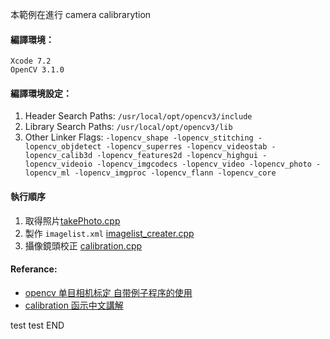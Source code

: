 本範例在進行 camera calibrarytion

#### 編譯環境：
    Xcode 7.2
    OpenCV 3.1.0

#### 編譯環境設定：

1. Header Search Paths: `/usr/local/opt/opencv3/include`
2. Library Search Paths: `/usr/local/opt/opencv3/lib`
3. Other Linker Flags: `-lopencv_shape -lopencv_stitching -lopencv_objdetect -lopencv_superres -lopencv_videostab -lopencv_calib3d -lopencv_features2d -lopencv_highgui -lopencv_videoio -lopencv_imgcodecs -lopencv_video -lopencv_photo -lopencv_ml -lopencv_imgproc -lopencv_flann -lopencv_core`

#### 執行順序

1. 取得照片[takePhoto.cpp](/takePhoto/takePhoto.cpp)
2. 製作 `imagelist.xml` [imagelist_creater.cpp](/imageListCreator/imagelist_creator.cpp)
3. 攝像鏡頭校正 [calibration.cpp](/cameraCalibration/calibration.cpp)

#### Referance:
- [opencv 单目相机标定 自带例子程序的使用](http://www.voidcn.com/blog/t247555529/article/p-3982735.html)
- [calibration 函示中文講解](http://monkeycoding.com/?p=781)


test test
END
<!--stackedit_data:
eyJoaXN0b3J5IjpbLTExMjM0MDQ4NjVdfQ==
-->